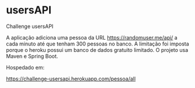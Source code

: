 # usersAPI
Challenge usersAPI

A aplicação adiciona uma pessoa da URL https://randomuser.me/api/ a cada minuto até que tenham 300 pessoas no banco. A limitação foi imposta porque o heroku possui um banco de dados gratuito limitado.
O projeto usa Maven e Spring Boot.

Hospedado em: 

https://challenge-usersapi.herokuapp.com/pessoa/all

